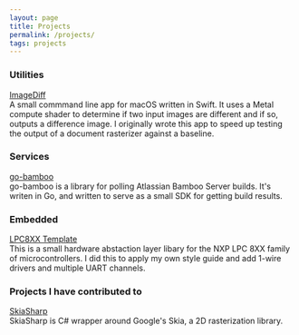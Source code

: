 ```yaml
---
layout: page
title: Projects
permalink: /projects/
tags: projects
---
```


### Utilities

[ImageDiff](https://github.com/Tylerflick/ImageDiff)  
A small commmand line app for macOS written in Swift. It uses a Metal compute shader to determine if two input images are different and if so, outputs a difference image. I originally wrote this app to speed up testing the output of a document rasterizer against a baseline.

### Services

[go-bamboo](https://github.com/Tylerflick/go-bamboo)  
go-bamboo is a library for polling Atlassian Bamboo Server builds. It's writen in Go, and written to serve as a small SDK for getting build results.


### Embedded

[LPC8XX Template](https://github.com/Tylerflick/lpc8xx_template)   
This is a small hardware abstaction layer libary for the NXP LPC 8XX family of microcontrollers. I did this to apply my own style guide and add 1-wire drivers and multiple UART channels.

### Projects I have contributed to

[SkiaSharp](https://github.com/mono/skiasharp)  
SkiaSharp is C# wrapper around Google's Skia, a 2D rasterization library.